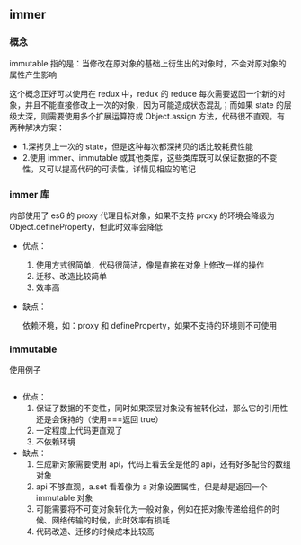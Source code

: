 ## immer

### 概念

immutable 指的是：当修改在原对象的基础上衍生出的对象时，不会对原对象的属性产生影响

这个概念正好可以使用在 redux 中，redux 的 reduce 每次需要返回一个新的对象，并且不能直接修改上一次的对象，因为可能造成状态混乱；而如果 state 的层级太深，则需要使用多个扩展运算符或 Object.assign 方法，代码很不直观。有两种解决方案：

- 1.深拷贝上一次的 state，但是这种每次都深拷贝的话比较耗费性能
- 2.使用 immer、immutable 或其他类库，这些类库既可以保证数据的不变性，又可以提高代码的可读性，详情见相应的笔记

### immer 库

内部使用了 es6 的 proxy 代理目标对象，如果不支持 proxy 的环境会降级为 Object.defineProperty，但此时效率会降低

- 优点：
  1. 使用方式很简单，代码很简洁，像是直接在对象上修改一样的操作
  2. 迁移、改造比较简单
  3. 效率高
- 缺点：

  依赖环境，如：proxy 和 defineProperty，如果不支持的环境则不可使用

### immutable

使用例子

<img :src="$withBase('/img/code-manage-immer.png')" />

- 优点：
  1. 保证了数据的不变性，同时如果深层对象没有被转化过，那么它的引用性还是会保持的（使用===返回 true）
  2. 一定程度上代码更直观了
  3. 不依赖环境
- 缺点：
  1. 生成新对象需要使用 api，代码上看去全是他的 api，还有好多配合的数组对象
  2. api 不够直观，a.set 看着像为 a 对象设置属性，但是却是返回一个 immutable 对象
  3. 可能需要将不可变对象转化为一般对象，例如在把对象传递给组件的时候、网络传输的时候，此时效率有损耗
  4. 代码改造、迁移的时候成本比较高
